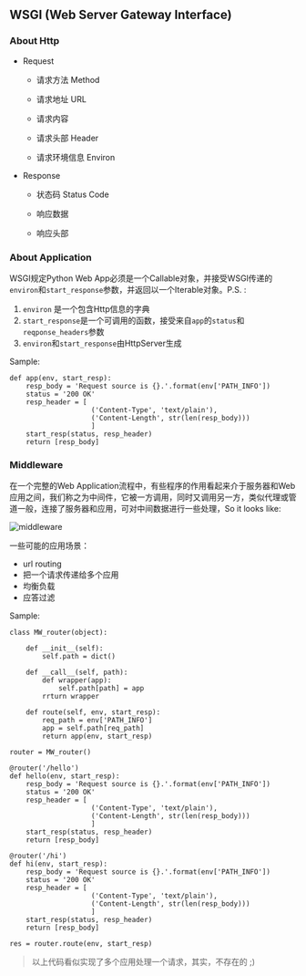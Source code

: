 ## WSGI (Web Server Gateway Interface)

### About Http

* Request

    * 请求方法 Method

    * 请求地址 URL

    * 请求内容

    * 请求头部 Header

    * 请求环境信息 Environ

* Response

    * 状态码 Status Code

    * 响应数据

    * 响应头部

### About Application

WSGI规定Python Web App必须是一个Callable对象，并接受WSGI传递的`environ`和`start_response`参数，并返回以一个Iterable对象。P.S. :

1. `environ` 是一个包含Http信息的字典
2. `start_response`是一个可调用的函数，接受来自`app`的`status`和`reqponse_headers`参数
3. `environ`和`start_response`由HttpServer生成

Sample:

    def app(env, start_resp):
        resp_body = 'Request source is {}.'.format(env['PATH_INFO'])
        status = '200 OK'
        resp_header = [
                        ('Content-Type', 'text/plain'),
                        ('Content-Length', str(len(resp_body)))
                        ]
        start_resp(status, resp_header)
        return [resp_body]


### Middleware

在一个完整的Web Application流程中，有些程序的作用看起来介于服务器和Web应用之间，我们称之为中间件，它被一方调用，同时又调用另一方，类似代理或管道一般，连接了服务器和应用，可对中间数据进行一些处理，So it looks like:

![middleware](http://ww4.sinaimg.cn/large/005yyi5Jjw1em2p14p5z9j30rs0cqwg1.jpg)

一些可能的应用场景：
* url routing
* 把一个请求传递给多个应用
* 均衡负载
* 应答过滤

Sample:

    class MW_router(object):

        def __init__(self):
            self.path = dict()

        def __call__(self, path):
            def wrapper(app):
                self.path[path] = app
            rrturn wrapper

        def route(self, env, start_resp):
            req_path = env['PATH_INFO']
            app = self.path[req_path]
            return app(env, start_resp)

    router = MW_router()

    @router('/hello')
    def hello(env, start_resp):
        resp_body = 'Request source is {}.'.format(env['PATH_INFO'])
        status = '200 OK'
        resp_header = [
                        ('Content-Type', 'text/plain'),
                        ('Content-Length', str(len(resp_body)))
                        ]
        start_resp(status, resp_header)
        return [resp_body]

    @router('/hi')
    def hi(env, start_resp):
        resp_body = 'Request source is {}.'.format(env['PATH_INFO'])
        status = '200 OK'
        resp_header = [
                        ('Content-Type', 'text/plain'),
                        ('Content-Length', str(len(resp_body)))
                        ]
        start_resp(status, resp_header)
        return [resp_body]

    res = router.route(env, start_resp)


>以上代码看似实现了多个应用处理一个请求，其实，不存在的 ;)

